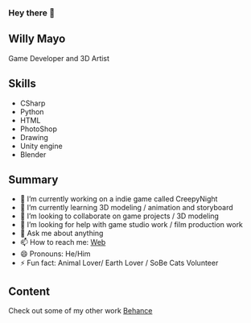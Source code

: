 ### Hey there 👋



## Willy Mayo 
Game Developer and 3D Artist
  
## Skills
* CSharp
* Python
* HTML
* PhotoShop
* Drawing 
* Unity engine
* Blender 


## Summary 

- 🔭 I’m currently working on a indie game called CreepyNight
- 🌱 I’m currently learning 3D modeling / animation and storyboard 
- 👯 I’m looking to collaborate on game projects / 3D modeling 
- 🤔 I’m looking for help with game studio work / film production work 
- 💬 Ask me about anything 
- 📫 How to reach me: [Web](https://wilydeveloper.carrd.co/#)
- 😄 Pronouns: He/Him 
- ⚡ Fun fact: Animal Lover/ Earth Lover / SoBe Cats Volunteer  


## Content
Check out some of my other work
[Behance](https://www.behance.net/wilymayo)





